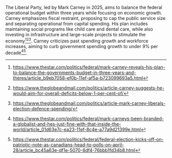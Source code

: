 The Liberal Party, led by Mark Carney in 2025, aims to balance the federal operational budget within three years while focusing on economic growth. Carney emphasizes fiscal restraint, proposing to cap the public service size and separating operational from capital spending. His plan includes maintaining social programs like child care and dental care, while also investing in infrastructure and large-scale projects to stimulate the economy[^1][^2][^5]. Carney criticizes past spending growth and workforce increases, aiming to curb government spending growth to under 9% per decade[^3][^6].

[^1]: https://www.thestar.com/politics/federal/mark-carney-reveals-his-plan-to-balance-the-governments-budget-in-three-years-and-theres/article_b9eb7058-ef0b-11ef-af5a-b723099693a5.html
[^2]: https://www.theglobeandmail.com/politics/article-carney-suggests-he-would-aim-for-overall-deficits-below-1-per-cent-of/
[^3]: https://www.thestar.com/politics/federal/mark-carneys-been-branded-a-globalist-and-hes-just-fine-with-that-inside-the-world/article_01d63e7c-ea23-11ef-8c4e-a77a9d21399e.html
[^5]: https://www.theglobeandmail.com/politics/article-mark-carney-liberals-election-defence-spending/
[^6]: https://www.thestar.com/politics/federal/federal-election-kicks-off-on-patriotic-note-as-canadians-head-to-polls-on-april-28/article_bc45a63e-df1e-5070-8df4-76bbb1fd34b8.html
